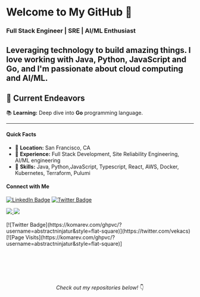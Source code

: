 
# Welcome to My GitHub 👋

### Full Stack Engineer | SRE | AI/ML Enthusiast

Leveraging technology to build amazing things. I love working with Java, Python, JavaScript and Go, and I'm passionate about cloud computing and AI/ML.
----

## 🚀 **Current Endeavors**
📚 **Learning:** Deep dive into **Go** programming language.


---

#### Quick Facts
- 📍 **Location:** San Francisco, CA
- 💼 **Experience:** Full Stack Development, Site Reliability Engineering, AI/ML engineering
- 🚀 **Skills:** Java, Python,JavaScript, Typescript, React, AWS, Docker, Kubernetes, Terraform, Pulumi

#### Connect with Me
[![LinkedIn Badge](https://img.shields.io/badge/-LinkedIn-blue?style=flat-square&logo=LinkedIn&logoColor=white&link=https://www.linkedin.com/in/krthikeyanvelusamy/)](https://www.linkedin.com/in/krthikeyanvelusamy/)
[![Twitter Badge](https://img.shields.io/badge/-Twitter-1DA1F2?style=flat-square&logo=Twitter&logoColor=white&link=https://twitter.com/vekacs)](https://twitter.com/vekacs)




<a href="https://github.com/abstractninjatur">
   <picture>
      <source
         srcset="https://github-readme-stats.vercel.app/api?username=abstractninjatur&rank_icon=github&show_icons=true&layout=compact&theme=light"
         media="(prefers-color-scheme: light)"
         />
      <source
         srcset="https://github-readme-stats.vercel.app/api?username=abstractninjatur&rank_icon=github&show_icons=true&layout=compact"
         media="(prefers-color-scheme: light), (prefers-color-scheme: no-preference)"
         />
      <img src="https://github-readme-stats.vercel.app/api?username=abstractninjatur&rank_icon=github&show_icons=true" />
   </picture>
</a>

<a href="https://github.com/abstractninjatur">
   <picture>
      <source
         srcset="https://github-readme-stats.vercel.app/api/top-langs/?username=abstractninjatur&layout=donut-vertical&theme=noctis_minimus&ring_color=#2FED80"
         media="(prefers-color-scheme: light)"
         />
      <source
         srcset="https://github-readme-stats.vercel.app/api/top-langs/?username=abstractninjatur&layout=donut-vertical&theme=noctis_minimus&ring_color=#ff0000"
         media="(prefers-color-scheme: light), (prefers-color-scheme: no-preference)"
         />
      <img src="https://github-readme-stats.vercel.app/api/top-langs/?username=abstractninjatur&layout=donut-vertical&theme=noctis_minimus&show_icons=true&ring_color=#ff0000" />
   </picture>
</a>
<br>
<br>
[![Twitter Badge](https://komarev.com/ghpvc/?username=abstractninjatur&style=flat-square)](https://twitter.com/vekacs)
[![Page Visits](https://komarev.com/ghpvc/?username=abstractninjatur&style=flat-square)]
<br>


<p align="center" style="margin-top: 100px; margin-bottom: 20px;"><em>Check out my repositories below!</em> 👇</p>

   

